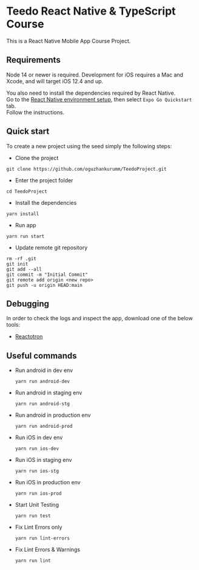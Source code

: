# Teedo React Native & TypeScript Course

This is a React Native Mobile App Course Project.

## Requirements

Node 14 or newer is required. Development for iOS requires a Mac and Xcode, and will target iOS 12.4 and up.

You also need to install the dependencies required by React Native.  
Go to the [React Native environment setup](https://reactnative.dev/docs/environment-setup), then select `Expo Go Quickstart` tab.  
Follow the instructions.

## Quick start

To create a new project using the seed simply the following steps:

- Clone the project

```
git clone https://github.com/oguzhankurumm/TeedoProject.git
```

- Enter the project folder

```
cd TeedoProject
```

- Install the dependencies

```
yarn install
```

- Run app

```
yarn run start
```

- Update remote git repository

```
rm -rf .git
git init
git add --all
git commit -m "Initial Commit"
git remote add origin <new repo>
git push -u origin HEAD:main
```

## Debugging

In order to check the logs and inspect the app, download one of the below tools:

- [Reactotron](https://github.com/infinitered/reactotron)

## Useful commands

- Run android in dev env
  ```
  yarn run android-dev
  ```
- Run android in staging env
  ```
  yarn run android-stg
  ```
- Run android in production env
  ```
  yarn run android-prod
  ```
- Run iOS in dev env
  ```
  yarn run ios-dev
  ```
- Run iOS in staging env
  ```
  yarn run ios-stg
  ```
- Run iOS in production env
  ```
  yarn run ios-prod
  ```
- Start Unit Testing
  ```
  yarn run test
  ```
- Fix Lint Errors only
  ```
  yarn run lint-errors
  ```
- Fix Lint Errors & Warnings
  ```
  yarn run lint
  ```
